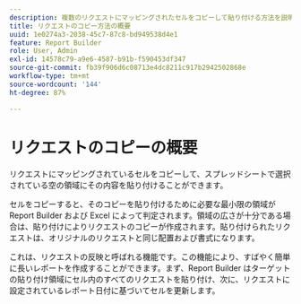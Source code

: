 ```yaml
---
description: 複数のリクエストにマッピングされたセルをコピーして貼り付ける方法を説明します。
title: リクエストのコピー方法の概要
uuid: 1e0274a3-2038-45c7-87c8-bd949538d4e1
feature: Report Builder
role: User, Admin
exl-id: 14578c79-a9e6-4587-b91b-f590453df347
source-git-commit: fb39f906d6c08713e4dc8211c917b2942502868e
workflow-type: tm+mt
source-wordcount: '144'
ht-degree: 87%

---
```


# リクエストのコピーの概要

リクエストにマッピングされているセルをコピーして、スプレッドシートで選択されている空の領域にその内容を貼り付けることができます。

セルをコピーすると、そのコピーを貼り付けるために必要な最小限の領域が Report Builder および Excel によって判定されます。領域の広さが十分である場合は、貼り付けによりリクエストのコピーが作成されます。貼り付けられたリクエストは、オリジナルのリクエストと同じ配置および書式になります。

これは、リクエストの反映と呼ばれる機能です。この機能により、すばやく簡単に長いレポートを作成することができます。まず、Report Builder はターゲットの貼り付け領域にセル内のすべてのリクエストを貼り付け、次に、リクエストに設定されているレポート日付に基づいてセルを更新します。
